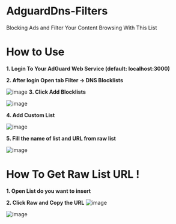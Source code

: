 # AdguardDns-Filters

Blocking Ads and Filter Your Content Browsing With This List 


# How to Use

**1. Login To Your AdGuard Web Service (default: localhost:3000)**

**2. After login Open tab Filter -> DNS Blocklists**

![image](https://user-images.githubusercontent.com/80948124/235042624-bba24ac4-6e2d-4905-b7da-2de458b2edd2.png)
**3. Click Add Blocklists**

![image](https://user-images.githubusercontent.com/80948124/235043025-c40db2bb-92cc-4909-85d3-f100566914a9.png)

**4. Add Custom List**

![image](https://user-images.githubusercontent.com/80948124/235043223-50b0583f-1211-45f2-b23a-9da2bb98618c.png)

**5. Fill the name of list and URL from raw list**

![image](https://user-images.githubusercontent.com/80948124/235043436-890d8d86-e9b1-4e19-9a8f-c95d18aa59eb.png)

# How To Get Raw List URL !

**1. Open List do you want to insert**

**2. Click Raw and Copy the URL**
![image](https://user-images.githubusercontent.com/80948124/235044063-b8485a8a-ec43-4780-9898-551607e0187e.png)

![image](https://user-images.githubusercontent.com/80948124/235044353-caece1b4-9da5-4cc4-88da-8eb9016c8e6f.png)


